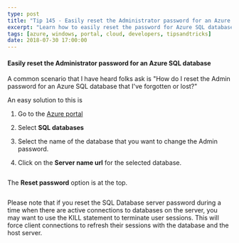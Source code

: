 ```yaml
---
type: post
title: "Tip 145 - Easily reset the Administrator password for an Azure SQL database"
excerpt: "Learn how to easily reset the password for Azure SQL database"
tags: [azure, windows, portal, cloud, developers, tipsandtricks]
date: 2018-07-30 17:00:00
---
```



#### Easily reset the Administrator password for an Azure SQL database

A common scenario that I have heard folks ask is "How do I reset the Admin password for an Azure SQL database that I've forgotten or lost?"

An easy solution to this is 

1. Go to the [Azure portal](https://portal.azure.com)

2. Select **SQL databases**

3. Select the name of the database that you want to change the Admin password.

4. Click on the **Server name url** for the selected database. 

<img :src="$withBase('/files/azuresqlpw1.png')">

The **Reset password** option is at the top.

<img :src="$withBase('/files/azuresqlpw2.png')">

Please note that if you reset the SQL Database server password during a time when there are active connections to databases on the server, you may want to use the KILL statement to terminate user sessions. This will force client connections to refresh their sessions with the database and the host server. 

